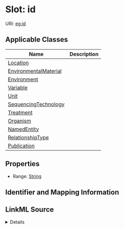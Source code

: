 # Slot: id

URI: [eg:id](http://w3id.org/ontogpt/environmental-metagenome/id)



<!-- no inheritance hierarchy -->




## Applicable Classes

| Name | Description |
| --- | --- |
[Location](Location.md) | 
[EnvironmentalMaterial](EnvironmentalMaterial.md) | 
[Environment](Environment.md) | 
[Variable](Variable.md) | 
[Unit](Unit.md) | 
[SequencingTechnology](SequencingTechnology.md) | 
[Treatment](Treatment.md) | 
[Organism](Organism.md) | 
[NamedEntity](NamedEntity.md) | 
[RelationshipType](RelationshipType.md) | 
[Publication](Publication.md) | 






## Properties

* Range: [String](String.md)







## Identifier and Mapping Information








## LinkML Source

<details>
```yaml
name: id
alias: id
domain_of:
- NamedEntity
- Publication
range: string

```
</details>